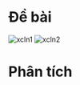 # Đề bài
![xcln1](https://github.com/VanHoang110802/Competitive_Programming/assets/108053955/63b6fe58-713b-4152-978c-a44d2df18fde)
![xcln2](https://github.com/VanHoang110802/Competitive_Programming/assets/108053955/08f866ad-d7fa-4334-b0fb-1f8baf890e42)

# Phân tích
